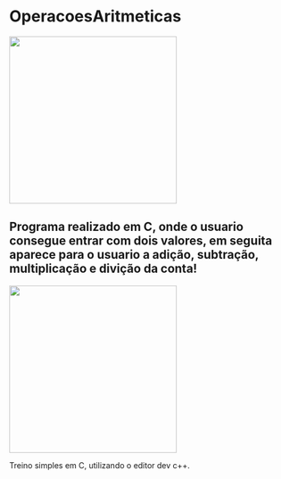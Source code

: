 # OperacoesAritmeticas

<img width="300px" src="https://static.mundoeducacao.uol.com.br/mundoeducacao/conteudo_legenda/fd9730ac7f1000d14c069d39e23daacb.jpg">

## Programa realizado em C, onde o usuario consegue entrar com dois valores, em seguita aparece para o usuario a adição, subtração, multiplicação e divição da conta!

<img width="300px" src="https://guiatech.net/wp-content/uploads/2019/11/linguagem-c.png">

Treino simples em C, utilizando o editor dev c++.
